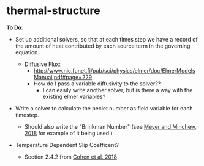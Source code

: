 # thermal-structure

__To Do__:
  - Set up additional solvers, so that at each times step we have a record of the
    amount of heat contributed by each source term in the governing equation.
    - Diffusive Flux:
      - http://www.nic.funet.fi/pub/sci/physics/elmer/doc/ElmerModelsManual.pdf#page=229
      - How do I pass a variable diffusivity to the solver??
        - I can easily write another solver, but is there a way with the existing
          elmer variables?

  - Write a solver to calculate the peclet number as field variable for each timestep.
    - Should also write the "Brinkman Number" (see [Meyer and Minchew, 2018](https://www-sciencedirect-com.proxy.lib.sfu.ca/science/article/pii/S0012821X18303790?via%3Dihub#se0080) for example of it being used.)

  - Temperature Dependent Slip Coefficent?
    - Section 2.4.2 from [Cohen et al. 2018](https://tc.copernicus.org/articles/12/2515/2018/tc-12-2515-2018.pdf)
